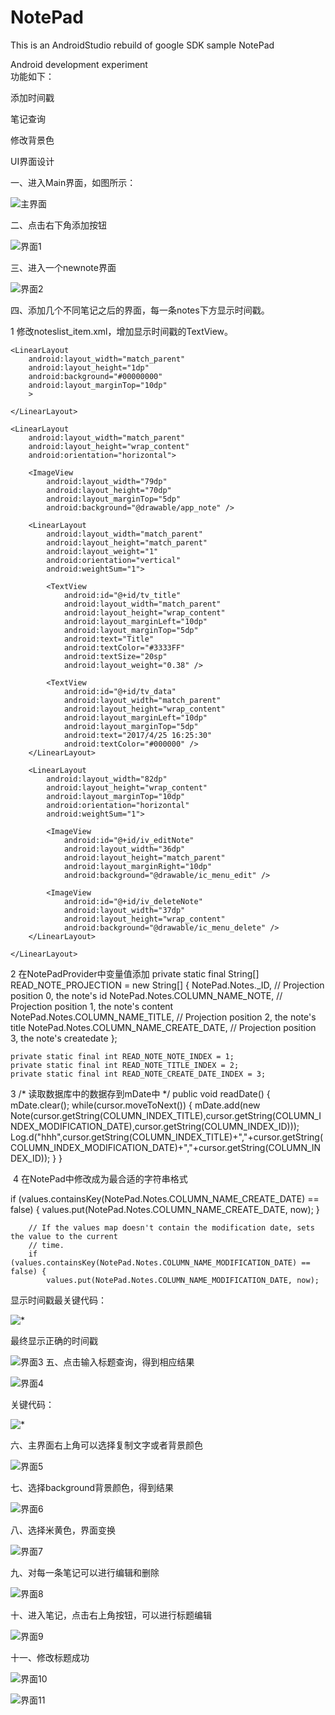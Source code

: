 # NotePad
This is an AndroidStudio rebuild of google SDK sample NotePad

Android development experiment  
功能如下：

添加时间戳


笔记查询



修改背景色


UI界面设计


一、进入Main界面，如图所示：  


![主界面](https://github.com/Beautyohbetty/note/blob/master/app/build/image/111.png)  


二、点击右下角添加按钮


![界面1](https://github.com/Beautyohbetty/note/blob/master/app/build/image/222.jpg)  


三、进入一个newnote界面


![界面2](https://github.com/Beautyohbetty/note/blob/master/app/build/image/333.png)  



四、添加几个不同笔记之后的界面，每一条notes下方显示时间戳。 

1 修改noteslist_item.xml，增加显示时间戳的TextView。
<?xml version="1.0" encoding="utf-8"?>
<LinearLayout xmlns:android="http://schemas.android.com/apk/res/android"
    android:orientation="vertical" android:layout_width="match_parent"
    android:layout_height="wrap_content"
    android:id="@+id/ll_notesItems"
    android:layout_marginBottom="5dp"
    >

    <LinearLayout
        android:layout_width="match_parent"
        android:layout_height="1dp"
        android:background="#00000000"
        android:layout_marginTop="10dp"
        >

    </LinearLayout>

    <LinearLayout
        android:layout_width="match_parent"
        android:layout_height="wrap_content"
        android:orientation="horizontal">

        <ImageView
            android:layout_width="79dp"
            android:layout_height="70dp"
            android:layout_marginTop="5dp"
            android:background="@drawable/app_note" />

        <LinearLayout
            android:layout_width="match_parent"
            android:layout_height="match_parent"
            android:layout_weight="1"
            android:orientation="vertical"
            android:weightSum="1">

            <TextView
                android:id="@+id/tv_title"
                android:layout_width="match_parent"
                android:layout_height="wrap_content"
                android:layout_marginLeft="10dp"
                android:layout_marginTop="5dp"
                android:text="Title"
                android:textColor="#3333FF"
                android:textSize="20sp"
                android:layout_weight="0.38" />

            <TextView
                android:id="@+id/tv_data"
                android:layout_width="match_parent"
                android:layout_height="wrap_content"
                android:layout_marginLeft="10dp"
                android:layout_marginTop="5dp"
                android:text="2017/4/25 16:25:30"
                android:textColor="#000000" />
        </LinearLayout>

        <LinearLayout
            android:layout_width="82dp"
            android:layout_height="wrap_content"
            android:layout_marginTop="10dp"
            android:orientation="horizontal"
            android:weightSum="1">

            <ImageView
                android:id="@+id/iv_editNote"
                android:layout_width="36dp"
                android:layout_height="match_parent"
                android:layout_marginRight="10dp"
                android:background="@drawable/ic_menu_edit" />

            <ImageView
                android:id="@+id/iv_deleteNote"
                android:layout_width="37dp"
                android:layout_height="wrap_content"
                android:background="@drawable/ic_menu_delete" />
        </LinearLayout>

    </LinearLayout>
</LinearLayout>
2 在NotePadProvider中变量值添加
private static final String[] READ_NOTE_PROJECTION = new String[] {
            NotePad.Notes._ID,               // Projection position 0, the note's id
            NotePad.Notes.COLUMN_NAME_NOTE,  // Projection position 1, the note's content
            NotePad.Notes.COLUMN_NAME_TITLE, // Projection position 2, the note's title
            NotePad.Notes.COLUMN_NAME_CREATE_DATE, // Projection position 3, the note's createdate
    };

    private static final int READ_NOTE_NOTE_INDEX = 1;
    private static final int READ_NOTE_TITLE_INDEX = 2;
    private static final int READ_NOTE_CREATE_DATE_INDEX = 3;

3
/*
    读取数据库中的数据存到mDate中
     */
    public void readDate()
    {
        mDate.clear();
        while(cursor.moveToNext())
        {
            mDate.add(new Note(cursor.getString(COLUMN_INDEX_TITLE),cursor.getString(COLUMN_INDEX_MODIFICATION_DATE),cursor.getString(COLUMN_INDEX_ID)));
            Log.d("hhh",cursor.getString(COLUMN_INDEX_TITLE)+","+cursor.getString(COLUMN_INDEX_MODIFICATION_DATE)+","+cursor.getString(COLUMN_INDEX_ID));
        }
    }

 4
 在NotePad中修改成为最合适的字符串格式
 
  if (values.containsKey(NotePad.Notes.COLUMN_NAME_CREATE_DATE) == false) {
            values.put(NotePad.Notes.COLUMN_NAME_CREATE_DATE, now);
        }

        // If the values map doesn't contain the modification date, sets the value to the current
        // time.
        if (values.containsKey(NotePad.Notes.COLUMN_NAME_MODIFICATION_DATE) == false) {
            values.put(NotePad.Notes.COLUMN_NAME_MODIFICATION_DATE, now);

显示时间戳最关键代码：

![*](https://github.com/Beautyohbetty/note/blob/master/app/build/image/17.png) 

最终显示正确的时间戳

![界面3](https://github.com/Beautyohbetty/note/blob/master/app/build/image/444.jpg) 
五、点击输入标题查询，得到相应结果


![界面4](https://github.com/Beautyohbetty/note/blob/master/app/build/image/555.png)  

关键代码：

![*](https://github.com/Beautyohbetty/note/blob/master/app/build/image/18.png)

六、主界面右上角可以选择复制文字或者背景颜色

![界面5](https://github.com/Beautyohbetty/note/blob/master/app/build/image/666.png)  



七、选择background背景颜色，得到结果


![界面6](https://github.com/Beautyohbetty/note/blob/master/app/build/image/777.png)  



八、选择米黄色，界面变换



![界面7](https://github.com/Beautyohbetty/note/blob/master/app/build/image/888.png)  




九、对每一条笔记可以进行编辑和删除



![界面8](https://github.com/Beautyohbetty/note/blob/master/app/build/image/999.jpg)  



十、进入笔记，点击右上角按钮，可以进行标题编辑



![界面9](https://github.com/Beautyohbetty/note/blob/master/app/build/image/1111.jpg)  



十一、修改标题成功


![界面10](https://github.com/Beautyohbetty/note/blob/master/app/build/image/2222.png) 



![界面11](https://github.com/Beautyohbetty/note/blob/master/app/build/image/22221.jpg) 



 



 
